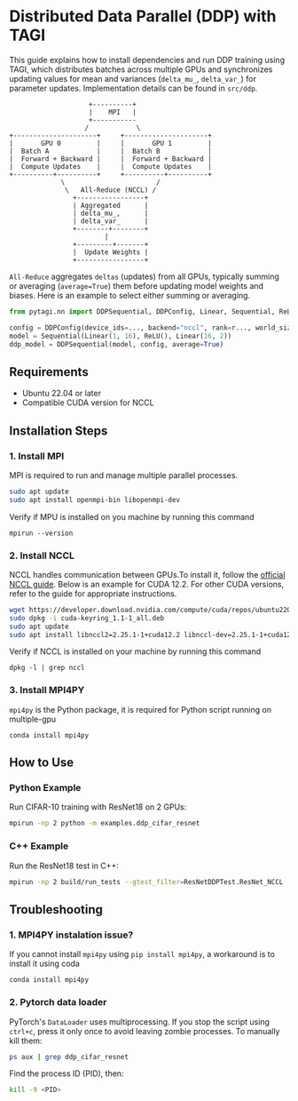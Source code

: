 # Distributed Data Parallel (DDP) with TAGI

This guide explains how to install dependencies and run DDP training using TAGI, which distributes batches across multiple GPUs and synchronizes updating values for mean and variances (`delta_mu_`, `delta_var_`) for parameter updates. Implementation details can be found in `src/ddp`.


```shell
                    +----------+
                    |    MPI   |
                    +-----------
                   /            \
+---------------------+     +---------------------+
|       GPU 0         |     |       GPU 1         |
|  Batch A            |     |  Batch B            |
|  Forward + Backward |     |  Forward + Backward |
|  Compute Updates    |     |  Compute Updates    |
+----------+----------+     +----------+----------+
             \                       /
              \   All-Reduce (NCCL) /
                +-----------------+
                | Aggregated      |
                | delta_mu_,      |
                | delta_var_      |
                +--------+--------+
                        |
                +---------+-------+
                |  Update Weights |
                +-----------------+
```

`All-Reduce` aggregates `deltas` (updates) from all GPUs, typically summing or averaging (`average=True`) them before updating model weights and biases. Here is an example to select either summing or averaging.

```python
from pytagi.nn import DDPSequential, DDPConfig, Linear, Sequential, ReLU

config = DDPConfig(device_ids=..., backend="nccl", rank=r..., world_size=...)
model = Sequential(Linear(1, 16), ReLU(), Linear(16, 2))
ddp_model = DDPSequential(model, config, average=True)
```

## Requirements
- Ubuntu 22.04 or later
- Compatible CUDA version for NCCL

## Installation Steps

### 1. Install MPI

MPI is required to run and manage multiple parallel processes.

```bash
sudo apt update
sudo apt install openmpi-bin libopenmpi-dev
```

Verify if MPU is installed on you machine by running this command

```shell
mpirun --version
```

### 2. Install NCCL

NCCL handles communication between GPUs.To install it, follow the [official NCCL guide](https://docs.nvidia.com/deeplearning/nccl/install-guide/index.html). Below is an example for CUDA 12.2. For other CUDA versions, refer to the guide for appropriate instructions.

```bash
wget https://developer.download.nvidia.com/compute/cuda/repos/ubuntu2204/x86_64/cuda-keyring_1.1-1_all.deb
sudo dpkg -i cuda-keyring_1.1-1_all.deb
sudo apt update
sudo apt install libnccl2=2.25.1-1+cuda12.2 libnccl-dev=2.25.1-1+cuda12.2
```

Verify if NCCL is installed on your machine by running this command

```shell
dpkg -l | grep nccl
```

### 3. Install MPI4PY
`mpi4py` is the Python package, it is required for Python script running on multiple-gpu

```shell
conda install mpi4py
```


## How to Use

### Python Example

Run CIFAR-10 training with ResNet18 on 2 GPUs:

```bash
mpirun -np 2 python -m examples.ddp_cifar_resnet
```

### C++ Example

Run the ResNet18 test in C++:

```bash
mpirun -np 2 build/run_tests --gtest_filter=ResNetDDPTest.ResNet_NCCL
```

## Troubleshooting

### 1. MPI4PY instalation issue?

If you cannot install `mpi4py` using `pip install mpi4py`, a workaround is to install it using coda

```shell
conda install mpi4py
```

### 2. Pytorch data loader

PyTorch's `DataLoader` uses multiprocessing. If you stop the script using `ctrl+c`, press it only once to avoid leaving zombie processes. To manually kill them:

```bash
ps aux | grep ddp_cifar_resnet
```

Find the process ID (PID), then:

```bash
kill -9 <PID>
```
